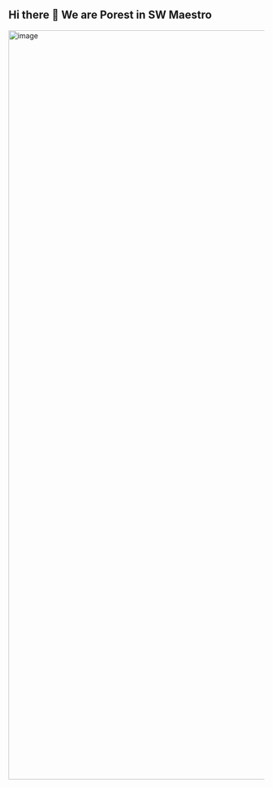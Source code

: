 ## Hi there 👋 We are Porest in SW Maestro

<!--

**Here are some ideas to get you started:**

🙋‍♀️ A short introduction - what is your organization all about?
🌈 Contribution guidelines - how can the community get involved?
👩‍💻 Useful resources - where can the community find your docs? Is there anything else the community should know?
🍿 Fun facts - what does your team eat for breakfast?
🧙 Remember, you can do mighty things with the power of [Markdown](https://docs.github.com/github/writing-on-github/getting-started-with-writing-and-formatting-on-github/basic-writing-and-formatting-syntax)
-->
<img width="1474" alt="image" src="https://github.com/SWM-Porest/.github/assets/38347891/2743fd87-f3e6-492a-a7de-a524fc47906b">



